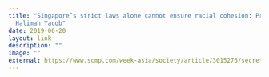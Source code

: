 ```yaml
---
title: "Singapore’s strict laws alone cannot ensure racial cohesion: President
  Halimah Yacob"
date: 2019-06-20
layout: link
description: ""
image: ""
external: https://www.scmp.com/week-asia/society/article/3015276/secret-singapores-social-harmony-lies-fine-balance-constant
---
```

